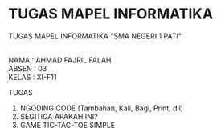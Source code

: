 # TUGAS MAPEL INFORMATIKA
TUGAS MAPEL INFORMATIKA "SMA NEGERI 1 PATI"

<br />
NAMA  : AHMAD FAJRIL FALAH
<br />
ABSEN : 03
<br />
KELAS : XI-F11
<br />

TUGAS 
1. NGODING CODE (Tambahan, Kali, Bagi, Print, dll)
2. SEGITIGA APAKAH INI?
3. GAME TIC-TAC-TOE SIMPLE 
